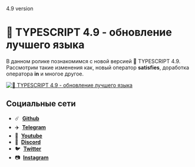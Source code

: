 4.9 version

# 🧙 TYPESCRIPT 4.9 - обновление лучшего языка

В данном ролике познакомимся с новой версией 🧙 TYPESCRIPT 4.9. Рассмотрим такие изменения как, новый оператор **satisfies**, доработка оператора **in** и многое другое.

[![🧙 TYPESCRIPT 4.9 - обновление лучшего языка](https://img.youtube.com/vi/_gsH1tIv27M/maxresdefault.jpg)](https://youtu.be/_gsH1tIv27M)

## Социальные сети

- :comet: &nbsp;**[Github](https://github.com/debabin)**
- :airplane: &nbsp;**[Telegram](https://t.me/siberiacancode)**
- :popcorn: &nbsp;**[Youtube](https://www.youtube.com/c/SIBERIACANCODE)**
- :robot: &nbsp;**[Discord](https://discord.gg/VqubFtXM)**
- :bird: &nbsp;**[Twitter](https://twitter.com/db_dzo)**
- :camera: &nbsp;**[Instagram](https://www.instagram.com/db_babin/)**
